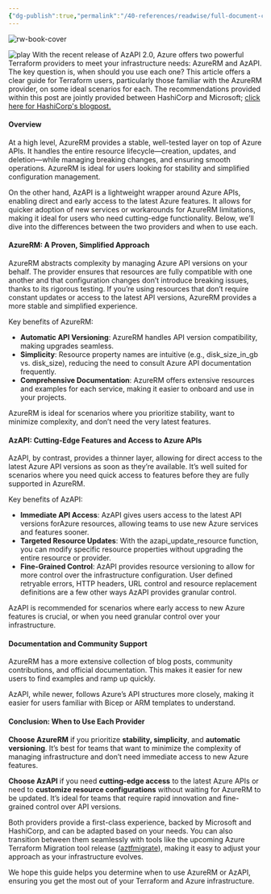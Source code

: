 ```yaml
---
{"dg-publish":true,"permalink":"/40-references/readwise/full-document-contents/unlocking-the-best-of-azure-with-azure-rm-and-az-api-providers/","tags":["rw/articles"]}
---
```


![rw-book-cover](https://techcommunity.microsoft.com/favicon.ico)

![play](https://techcommunity.microsoft.com/html/assets/TTS_reader_azure/images/listen-icon.svg)
With the recent release of AzAPI 2.0, Azure offers two powerful Terraform providers to meet your infrastructure needs: AzureRM and AzAPI. The key question is, when should you use each one? This article offers a clear guide for Terraform users, particularly those familiar with the AzureRM provider, on some ideal scenarios for each. The recommendations provided within this post are jointly provided between HashiCorp and Microsoft; [click here for HashiCorp's blogpost.](https://www.hashicorp.com/blog/enhancing-azure-deployments-with-azurerm-and-azapi-terraform-providers)

#### **Overview**

At a high level, AzureRM provides a stable, well-tested layer on top of Azure APIs. It handles the entire resource lifecycle—creation, updates, and deletion—while managing breaking changes, and ensuring smooth operations. AzureRM is ideal for users looking for stability and simplified configuration management.

On the other hand, AzAPI is a lightweight wrapper around Azure APIs, enabling direct and early access to the latest Azure features. It allows for quicker adoption of new services or workarounds for AzureRM limitations, making it ideal for users who need cutting-edge functionality. Below, we’ll dive into the differences between the two providers and when to use each.

#### **AzureRM: A Proven, Simplified Approach**

AzureRM abstracts complexity by managing Azure API versions on your behalf. The provider ensures that resources are fully compatible with one another and that configuration changes don’t introduce breaking issues, thanks to its rigorous testing. If you’re using resources that don’t require constant updates or access to the latest API versions, AzureRM provides a more stable and simplified experience.

Key benefits of AzureRM:

* **Automatic API Versioning**: AzureRM handles API version compatibility, making upgrades seamless.
* **Simplicity**: Resource property names are intuitive (e.g., disk\_size\_in\_gb vs. disk\_size), reducing the need to consult Azure API documentation frequently.
* **Comprehensive Documentation**: AzureRM offers extensive resources and examples for each service, making it easier to onboard and use in your projects.

AzureRM is ideal for scenarios where you prioritize stability, want to minimize complexity, and don’t need the very latest features.

#### **AzAPI: Cutting-Edge Features and Access to Azure APIs**

AzAPI, by contrast, provides a thinner layer, allowing for direct access to the latest Azure API versions as soon as they’re available. It’s well suited for scenarios where you need quick access to features before they are fully supported in AzureRM.

Key benefits of AzAPI:

* **Immediate API Access**: AzAPI gives users access to the latest API versions forAzure resources, allowing teams to use new Azure services and features sooner.
* **Targeted Resource Updates**: With the azapi\_update\_resource function, you can modify specific resource properties without upgrading the entire resource or provider.
* **Fine-Grained Control**: AzAPI provides resource versioning to allow for more control over the infrastructure configuration. User defined retryable errors, HTTP headers, URL control and resource replacement definitions are a few other ways AzAPI provides granular control.

AzAPI is recommended for scenarios where early access to new Azure features is crucial, or when you need granular control over your infrastructure.

#### **Documentation and Community Support**

AzureRM has a more extensive collection of blog posts, community contributions, and official documentation. This makes it easier for new users to find examples and ramp up quickly.

AzAPI, while newer, follows Azure’s API structures more closely, making it easier for users familiar with Bicep or ARM templates to understand.

#### **Conclusion: When to Use Each Provider**

**Choose AzureRM** if you prioritize **stability, simplicity**, and **automatic versioning**. It’s best for teams that want to minimize the complexity of managing infrastructure and don’t need immediate access to new Azure features.

**Choose AzAPI** if you need **cutting-edge access** to the latest Azure APIs or need to **customize resource configurations** without waiting for AzureRM to be updated. It’s ideal for teams that require rapid innovation and fine-grained control over API versions.

Both providers provide a first-class experience, backed by Microsoft and HashiCorp, and can be adapted based on your needs. You can also transition between them seamlessly with tools like the upcoming Azure Terraform Migration tool release ([aztfmigrate](https://github.com/Azure/aztfmigrate)), making it easy to adjust your approach as your infrastructure evolves.

We hope this guide helps you determine when to use AzureRM or AzAPI, ensuring you get the most out of your Terraform and Azure infrastructure.
